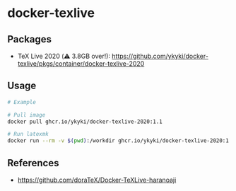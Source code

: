 # docker-texlive

## Packages

- TeX Live 2020 (⚠️ 3.8GB over!): <https://github.com/ykyki/docker-texlive/pkgs/container/docker-texlive-2020>

## Usage

```sh
# Example

# Pull image
docker pull ghcr.io/ykyki/docker-texlive-2020:1.1

# Run latexmk
docker run --rm -v $(pwd):/workdir ghcr.io/ykyki/docker-texlive-2020:1.1 latexmk ./target-file-name.tex
```

## References

- <https://github.com/doraTeX/Docker-TeXLive-haranoaji>

